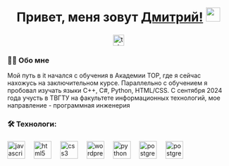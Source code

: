 <h1 align="center">Привет, меня зовут <a href="https://daniilshat.ru/" target="_blank">Дмитрий!</a> 
<img src="https://github.com/blackcater/blackcater/raw/main/images/Hi.gif" height="32"/></h1>

###

<div align="center">
  <a href="https://t.me/levkin_still" target="_blank">
    <img src="https://img.shields.io/static/v1?message=Telegram&logo=telegram&label=&color=2CA5E0&logoColor=white&labelColor=&style=for-the-badge" height="25" alt="telegram logo"  />
  </a>
</div>

###

<h3 align="left">👩‍💻  Обо мне</h3>

<p align="left">Мой путь в it начался с обучения в Академии TOP, где я сейчас нахожусь на заключительном курсе. Параллельно с обучением я пробовал изучать языки C++, C#, Python, HTML/CSS. С сентября 2024 года учусть в ТВГТУ на факультете информационных технологий, мое направление - программная инженерия</p>

###

<h3 align="left">🛠 Технологи:</h3>

###

<div align="left">
  <img src="https://cdn.jsdelivr.net/gh/devicons/devicon/icons/javascript/javascript-original.svg" height="40" alt="javascript logo"  />
  <img width="12" />
  <img src="https://cdn.jsdelivr.net/gh/devicons/devicon/icons/html5/html5-original.svg" height="40" alt="html5 logo"  />
  <img width="12" />
  <img src="https://cdn.jsdelivr.net/gh/devicons/devicon/icons/css3/css3-original.svg" height="40" alt="css3 logo"  />
  <img width="12" />
  <img src="https://skillicons.dev/icons?i=cpp" height="40" alt="wordpress logo"  />
  <img width="12" />
  <img src="https://skillicons.dev/icons?i=py" height="40" alt="python logo"  />
  <img width="12" />
  <img src="https://skillicons.dev/icons?i=cs" height="40" alt="postgresql logo"  />
  <img width="12" />
  <img src="https://skillicons.dev/icons?i=cs" height="40" alt="postgresql logo"  />
</div>

###
